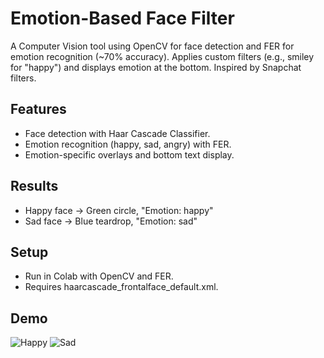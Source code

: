# Emotion-Based Face Filter
A Computer Vision tool using OpenCV for face detection and FER for emotion recognition (~70% accuracy). Applies custom filters (e.g., smiley for "happy") and displays emotion at the bottom. Inspired by Snapchat filters.

## Features
- Face detection with Haar Cascade Classifier.
- Emotion recognition (happy, sad, angry) with FER.
- Emotion-specific overlays and bottom text display.

## Results
- Happy face → Green circle, "Emotion: happy"
- Sad face → Blue teardrop, "Emotion: sad"

## Setup
- Run in Colab with OpenCV and FER.
- Requires haarcascade_frontalface_default.xml.

## Demo
![Happy](filtered_happy.png)
![Sad](filtered_sad.png)

